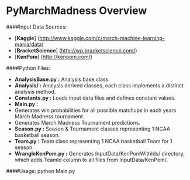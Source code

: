 PyMarchMadness Overview
=============

####Input Data Sources:
- [**Kaggle**] (http://www.kaggle.com/c/march-machine-learning-mania/data)
- [**BracketScience**] (http://wp.bracketscience.com/)
- [**KenPom**] (http://kenpom.com/)

####Python Files:
- **AnalysisBase.py :** Analysis base class.
- **Analysis/ :** Analysis derived classes, each class implements a distinct analysis method.
- **Constants.py :** Loads input data files and defines constant values.
- **Main.py :**
 - Generates win probabilities for all possible matchups in each years March Madness tournament.
 - Generates March Madness Tournament predictions.
- **Season.py :** Season & Tournament classes representing 1 NCAA basketball season.
- **Team.py :** Team class representing 1 NCAA basketball Team for 1 season.
- **WrangleKenPom.py :** Generates InputData/KenPomWithIds/ directory, which adds TeamId column to all files from InputData/KenPom/.

####Usage:
    python Main.py
